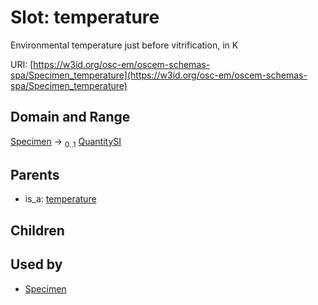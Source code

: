 
# Slot: temperature

Environmental temperature just before vitrification, in K

URI: [https://w3id.org/osc-em/oscem-schemas-spa/Specimen_temperature](https://w3id.org/osc-em/oscem-schemas-spa/Specimen_temperature)


## Domain and Range

[Specimen](Specimen.md) &#8594;  <sub>0..1</sub> [QuantitySI](QuantitySI.md)

## Parents

 *  is_a: [temperature](temperature.md)

## Children


## Used by

 * [Specimen](Specimen.md)
